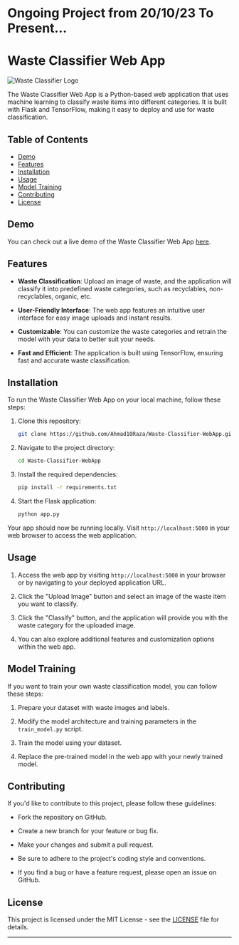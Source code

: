 # Ongoing Project from 20/10/23 To Present...

# Waste Classifier Web App

![Waste Classifier Logo](https://example.com/your-logo.png)

The Waste Classifier Web App is a Python-based web application that uses machine learning to classify waste items into different categories. It is built with Flask and TensorFlow, making it easy to deploy and use for waste classification.

## Table of Contents

- [Demo](#demo)
- [Features](#features)
- [Installation](#installation)
- [Usage](#usage)
- [Model Training](#model-training)
- [Contributing](#contributing)
- [License](#license)

## Demo

You can check out a live demo of the Waste Classifier Web App [here](https://example.com/your-demo).

## Features

- **Waste Classification**: Upload an image of waste, and the application will classify it into predefined waste categories, such as recyclables, non-recyclables, organic, etc.

- **User-Friendly Interface**: The web app features an intuitive user interface for easy image uploads and instant results.

- **Customizable**: You can customize the waste categories and retrain the model with your data to better suit your needs.

- **Fast and Efficient**: The application is built using TensorFlow, ensuring fast and accurate waste classification.

## Installation

To run the Waste Classifier Web App on your local machine, follow these steps:

1. Clone this repository:

   ```bash
   git clone https://github.com/Ahmad10Raza/Waste-Classifier-WebApp.git
   ```

2. Navigate to the project directory:

   ```bash
   cd Waste-Classifier-WebApp
   ```

3. Install the required dependencies:

   ```bash
   pip install -r requirements.txt
   ```

4. Start the Flask application:

   ```bash
   python app.py
   ```

Your app should now be running locally. Visit `http://localhost:5000` in your web browser to access the web application.

## Usage

1. Access the web app by visiting `http://localhost:5000` in your browser or by navigating to your deployed application URL.

2. Click the "Upload Image" button and select an image of the waste item you want to classify.

3. Click the "Classify" button, and the application will provide you with the waste category for the uploaded image.

4. You can also explore additional features and customization options within the web app.

## Model Training

If you want to train your own waste classification model, you can follow these steps:

1. Prepare your dataset with waste images and labels.

2. Modify the model architecture and training parameters in the `train_model.py` script.

3. Train the model using your dataset.

4. Replace the pre-trained model in the web app with your newly trained model.

## Contributing

If you'd like to contribute to this project, please follow these guidelines:

- Fork the repository on GitHub.

- Create a new branch for your feature or bug fix.

- Make your changes and submit a pull request.

- Be sure to adhere to the project's coding style and conventions.

- If you find a bug or have a feature request, please open an issue on GitHub.

## License

This project is licensed under the MIT License - see the [LICENSE](LICENSE) file for details.

---

